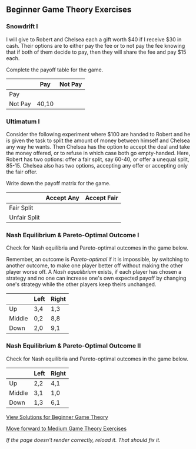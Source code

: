 ## Beginner Game Theory Exercises

### Snowdrift I
I will give to Robert and Chelsea each a gift worth $40 if I receive $30 in cash. Their options are to either pay the fee or to not pay the fee knowing that if both of them decide to pay, then they will share the fee and pay $15 each.

Complete the payoff table for the game.

|       | Pay   |Not Pay|
|-------|-------|-------|
|Pay	  |   	  |       |
|Not Pay| 40,10 |       |


### Ultimatum I
Consider the following experiment where $100 are handed to Robert and he is given the task to split the amount of money between himself and Chelsea any
way he wants. Then Chelsea has the option to accept the deal and take the money offered, or to refuse in which case both go empty-handed. Here, Robert has two options: offer a fair split, say 60-40, or offer a unequal split, 85-15. Chelsea also has two options, accepting any offer or accepting only the fair offer.

Write down the payoff matrix for the game.

|            |Accept Any|Accept Fair|
|-------     |-------   |-------    |
|Fair Split	 |   	      |           |
|Unfair Split|          |           |


### Nash Equilibrium & Pareto-Optimal Outcome I

Check for Nash equilibria and Pareto-optimal outcomes in the game below.

Remember, an outcome is *Pareto-optimal* if it is impossible, by switching to another outcome, to make one player better off without making the other player worse off. A *Nash equalibrium* exists, if each player has chosen a strategy and no one can increase one's own expected payoff by changing one's strategy while the other players keep theirs unchanged.

|       | Left  | Right |
|-------|-------|-------|
|Up	    | 3,4	  | 1,3   |
|Middle | 0,2   | 8,8   |
|Down   | 2,0	  | 9,1   |

### Nash Equilibrium & Pareto-Optimal Outcome II

Check for Nash equilibria and Pareto-optimal outcomes in the game below.

|       | Left  | Right |
|-------|-------|-------|
|Up	    | 2,2	  | 4,1   |
|Middle | 3,1   | 1,0   |
|Down   | 1,3	  | 6,1   |





[View Solutions for Beginner Game Theory](https://github.com/UMdecisionsupport/DecisionSupport2023/blob/main/GameTheory/Solutions/Beginner_Solutions.md)

[Move forward to Medium Game Theory Exercises](https://github.com/UMdecisionsupport/DecisionSupport2023/blob/main/GameTheory/Medium.md)

*If the page doesn't render correctly, reload it. That should fix it.*
